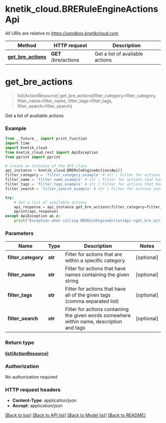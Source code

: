 # knetik_cloud.BRERuleEngineActionsApi

All URIs are relative to *https://sandbox.knetikcloud.com*

Method | HTTP request | Description
------------- | ------------- | -------------
[**get_bre_actions**](BRERuleEngineActionsApi.md#get_bre_actions) | **GET** /bre/actions | Get a list of available actions


# **get_bre_actions**
> list[ActionResource] get_bre_actions(filter_category=filter_category, filter_name=filter_name, filter_tags=filter_tags, filter_search=filter_search)

Get a list of available actions

### Example 
```python
from __future__ import print_function
import time
import knetik_cloud
from knetik_cloud.rest import ApiException
from pprint import pprint

# create an instance of the API class
api_instance = knetik_cloud.BRERuleEngineActionsApi()
filter_category = 'filter_category_example' # str | Filter for actions that are within a specific category (optional)
filter_name = 'filter_name_example' # str | Filter for actions that have names containing the given string (optional)
filter_tags = 'filter_tags_example' # str | Filter for actions that have all of the given tags (comma separated list) (optional)
filter_search = 'filter_search_example' # str | Filter for actions containing the given words somewhere within name, description and tags (optional)

try: 
    # Get a list of available actions
    api_response = api_instance.get_bre_actions(filter_category=filter_category, filter_name=filter_name, filter_tags=filter_tags, filter_search=filter_search)
    pprint(api_response)
except ApiException as e:
    print("Exception when calling BRERuleEngineActionsApi->get_bre_actions: %s\n" % e)
```

### Parameters

Name | Type | Description  | Notes
------------- | ------------- | ------------- | -------------
 **filter_category** | **str**| Filter for actions that are within a specific category | [optional] 
 **filter_name** | **str**| Filter for actions that have names containing the given string | [optional] 
 **filter_tags** | **str**| Filter for actions that have all of the given tags (comma separated list) | [optional] 
 **filter_search** | **str**| Filter for actions containing the given words somewhere within name, description and tags | [optional] 

### Return type

[**list[ActionResource]**](ActionResource.md)

### Authorization

No authorization required

### HTTP request headers

 - **Content-Type**: application/json
 - **Accept**: application/json

[[Back to top]](#) [[Back to API list]](../README.md#documentation-for-api-endpoints) [[Back to Model list]](../README.md#documentation-for-models) [[Back to README]](../README.md)

